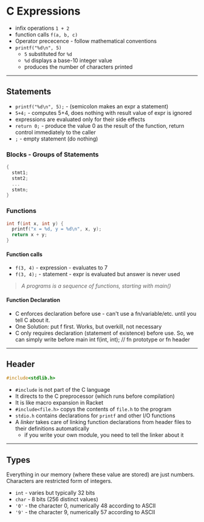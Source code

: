 # C Expressions

* infix operations `1 + 2`
* function calls `f(a, b, c)`
* Operator prececence - follow mathematical conventions
* `printf("%d\n", 5)`
  * `5` substituted for `%d`
  * `%d` displays a base-10 integer value
  * produces the number of characters printed

***

## Statements

* `printf("%d\n", 5);` - (semicolon makes an expr a statement)
* `5+4;` - computes 5+4, does nothing with result
value of expr is ignored
* expressions are evaluated only for their side effects
* `return 0;` - produce the value 0 as the result of the function, return control immediately to the caller
* `;` - empty statement (do nothing)
  
### Blocks - Groups of Statements

```C
{
  stmt1;
  stmt2;
  ...
  stmtn;
}
```

### Functions

```C
int f(int x, int y) {
  printf("x = %d, y = %d\n", x, y);
  return x + y;
}
```

#### Function calls

* `f(3, 4)` - expression - evaluates to 7
* `f(3, 4);` - statement - expr is evaluated but answer is never used

> *A programs is a sequence of functions, starting with main()*

#### Function Declaration

* C enforces declaration before use - can't use a fn/variable/etc. until you tell C about it.
* One Solution: put f first. Works, but overkill, not necessary
* C only requires declaration (statement of existence) before use. So, we can simply write before main int f(int, int); // fn prototype or fn header

***

## Header

```C
#include<stdlib.h>
```

* `#include` is not part of the C language
* It directs to the C preprocessor (which runs before compilation)
* It is like macro expansion in Racket
* `#include<file.h>` copys the contents of `file.h` to the program
* `stdio.h` contains declarations for `printf` and other I/O functions
* A *linker* takes care of linking function declarations from header files to their definitions automatically
  * if you write your own module, you need to tell the linker about it

***

## Types

Everything in our memory (where these value are stored) are just numbers. Characters are restricted form of integers.

* `int` - varies but typically 32 bits
* `char` - 8 bits (256 distinct values)
* `'0'` - the character 0, numerically 48 according to ASCII
* `'9'` - the character 9, numerically 57 according to ASCII
